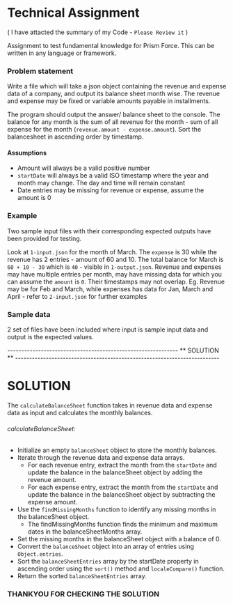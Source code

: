 # Technical Assignment 
( I have attacted the summary of my Code - ` Please Review it ` )

Assignment to test fundamental knowledge for Prism Force. This can be written in any language or framework.


### Problem statement
Write a file which will take a json object containing the revenue and expense data of a company, and output its balance sheet month wise. The revenue and expense may be fixed or variable amounts payable in installments.

The program should output the answer/ balance sheet to the console. The balance for any month is the sum of all revenue for the month - sum of all expense for the month (`revenue.amount - expense.amount`). Sort the balancesheet in ascending order by timestamp.


#### Assumptions
- Amount will always be a valid positive number
- `startDate` will always be a valid ISO timestamp where the year and month may change. The day and time will remain constant
- Date entries may be missing for revenue or expense, assume the amount is 0


### Example
Two sample input files with their corresponding expected outputs have been provided for testing.

Look at `1-input.json` for the month of March. The `expense` is 30 while the revenue has 2 entries - amount of 60 and 10. The total balance for March is `60 + 10 - 30` which is `40` - visible in `1-output.json`.
Revenue and expenses may have multiple entries per month, may have missing data for which you can assume the `amount` is `0`. Their timestamps may not overlap. Eg. Revenue may be for Feb and March, while expenses has data for Jan, March and April - refer to `2-input.json` for further examples


### Sample data
2 set of files have been included where input is sample input data and output is the expected values.


-------------------------------------------------------------        ** SOLUTION  **            -------------------------------------------------------------------------


# SOLUTION 

The ` calculateBalanceSheet ` function takes in revenue data and expense data as input and calculates the monthly balances. 

###### calculateBalanceSheet:

- Initialize an empty ` balanceSheet ` object to store the monthly balances.
- Iterate through the revenue data and expense data arrays.
  - For each revenue entry, extract the month from the ` startDate ` and update the balance in the balanceSheet object by adding the revenue amount.
  - For each expense entry, extract the month from the ` startDate ` and update the balance in the balanceSheet object by subtracting the expense amount.
- Use the ` findMissingMonths ` function to identify any missing months in the balanceSheet object.
  - The findMissingMonths function finds the minimum and maximum dates in the balanceSheetMonths array.
- Set the missing months in the balanceSheet object with a balance of 0.
- Convert the ` balanceSheet ` object into an array of entries using ` Object.entries `.
- Sort the ` balanceSheetEntries ` array by the startDate property in ascending order using the ` sort() ` method and ` localeCompare() ` function.  
- Return the sorted ` balanceSheetEntries `  array.


### THANKYOU FOR CHECKING THE SOLUTION

